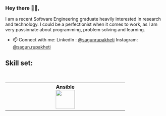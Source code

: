 ### Hey there 🙋‍♀️,

I am a recent Software Engineering graduate heavily interested in research and technology. I could be a perfectionist when it comes to work, as I am very passionate about programming, problem solving and learning.

- 📫 Connect with me: 
                  LinkedIn : [@sagunrupakheti](https://www.linkedin.com/in/sagun-rupakheti-a84941178/)
                  Instagram: [@sagun.rupakheti](https://www.instagram.com/sagun.rupakheti/)

## Skill set: 

<br>
<table>
<tbody>
 <tr>
<td align="center" width="20%">
<span><b><center>Ansible</center></b></span> 
<img height=60px src="https://www.google.com/url?sa=i&url=https%3A%2F%2Finfinapps.com%2Fobira-hosting%2Fmongodb-logo%2F&psig=AOvVaw13hOGzkqv0QX7lDEDE6h1o&ust=1626194893769000&source=images&cd=vfe&ved=0CAoQjRxqFwoTCJjthrn-3fECFQAAAAAdAAAAABAD"> 
</td>

